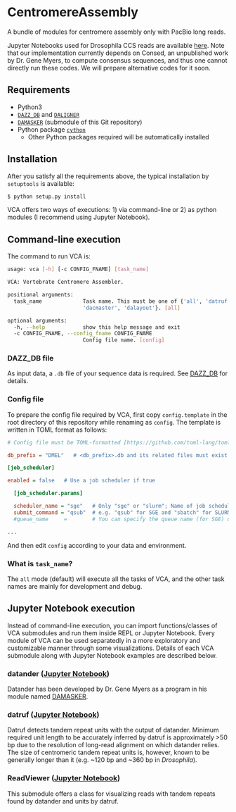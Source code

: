 # CentromereAssembly

A bundle of modules for centromere assembly only with PacBio long reads.

Jupyter Notebooks used for Drosophila CCS reads are available [here](https://mlab.cb.k.u-tokyo.ac.jp/~yoshihiko_s/jupyter_nbs_for_submission_1210.zip). Note that our implementation currently depends on Consed, an unpublished work by Dr. Gene Myers, to compute consensus sequences, and thus one cannot directly run these codes. We will prepare alternative codes for it soon.

## Requirements

* Python3
* [`DAZZ_DB`](https://github.com/thegenemyers/DAZZ_DB) and [`DALIGNER`](https://github.com/thegenemyers/DALIGNER)
* [`DAMASKER`](https://github.com/yoshihikosuzuki/DAMASKER) (submodule of this Git repository)
* Python package [`cython`](https://cython.readthedocs.io/en/latest/src/quickstart/install.html)
   * Other Python packages required will be automatically installed

## Installation

After you satisfy all the requirements above, the typical installation by `setuptools` is available:

```bash
$ python setup.py install
```

VCA offers two ways of executions: 1) via command-line or 2) as python modules (I recommend using Jupyter Notebook).

## Command-line execution

The command to run VCA is:

```bash
usage: vca [-h] [-c CONFIG_FNAME] [task_name]

VCA: Vertebrate Centromere Assembler.

positional arguments:
  task_name             Task name. This must be one of {'all', 'datruf',
                        'dacmaster', 'dalayout'}. [all]

optional arguments:
  -h, --help            show this help message and exit
  -c CONFIG_FNAME, --config_fname CONFIG_FNAME
                        Config file name. [config]
```

### DAZZ_DB file

As input data, a `.db` file of your sequence data is required. See [DAZZ_DB](https://github.com/thegenemyers/DAZZ_DB) for details.

### Config file

To prepare the config file required by VCA, first copy `config.template` in the root directory of this repository while renaming as `config`. The template is written in TOML format as follows:

```ini
# Config file must be TOML-formatted [https://github.com/toml-lang/toml].

db_prefix = "DMEL"   # <db_prefix>.db and its related files must exist in the execution firectory

[job_scheduler]

enabled = false   # Use a job scheduler if true

  [job_scheduler.params]

  scheduler_name = "sge"   # Only "sge" or "slurm"; Name of job scheduler
  submit_command = "qsub"  # e.g. "qsub" for SGE and "sbatch" for SLURM
  #queue_name     =        # You can specify the queue name (for SGE) or partition name (for SLURM)

...
```

And then edit `config` according to your data and environment.

### What is `task_name`?

The `all` mode (default) will execute all the tasks of VCA, and the other task names are mainly for development and debug.

## Jupyter Notebook execution

Instead of command-line execution, you can import functions/classes of VCA submodules and run them inside REPL or Jupyter Notebook. Every module of VCA can be used separatedly in a more exploratory and customizable manner through some visualizations. Details of each VCA submodule along with Jupyter Notebook examples are described below.

### datander ([Jupyter Notebook](https://nbviewer.jupyter.org/github/yoshihikosuzuki/CentromereAssembly/blob/master/notebooks/usage/1.%20datander.ipynb))

Datander has been developed by Dr. Gene Myers as a program in his module named [DAMASKER](https://github.com/yoshihikosuzuki/DAMASKER).

### datruf ([Jupyter Notebook](https://nbviewer.jupyter.org/github/yoshihikosuzuki/CentromereAssembly/blob/master/notebooks/usage/2.%20%20datruf.ipynb))

Datruf detects tandem repeat units with the output of datander. Minimum required unit length to be accurately inferred by datruf is approximately >50 bp due to the resolution of long-read alignment on which datander relies. The size of centromeric tandem repeat units is, however, known to be generally longer than it (e.g. ~120 bp and ~360 bp in *Drosophila*).

### ReadViewer ([Jupyter Notebook](https://nbviewer.jupyter.org/github/yoshihikosuzuki/CentromereAssembly/blob/master/notebooks/usage/3.%20ReadViewer.ipynb))

This submodule offers a class for visualizing reads with tandem repeats found by datander and units by datruf.
